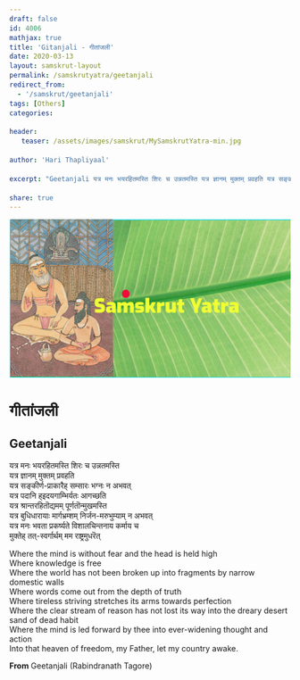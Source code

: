 ```yaml
---
draft: false
id: 4006    
mathjax: true
title: 'Gitanjali - गीतांजली'
date: 2020-03-13
layout: samskrut-layout 
permalink: /samskrutyatra/geetanjali
redirect_from: 
  - '/samskrut/geetanjali'
tags: [Others]
categories:

header:
   teaser: /assets/images/samskrut/MySamskrutYatra-min.jpg

author: 'Hari Thapliyaal'

excerpt: "Geetanjali यत्र मनः भयरहितमस्ति शिरः च उन्नतमस्ति यत्र ज्ञानम् मुक्तम् प्रवहति यत्र सङ्कीर्ण-प्राकारैह् सम्सारः भग्नः न अभवत् यत्र पदानि ह्इदयगाम्भिर्यतः आगच्छति यत्र श्रान्तरहितॊद्यमम् पूर्णतॊन्मुखमस्ति यत्र बुधिधारायाः मार्गभ्रम्शम् निर्जन-मरुभुम्याम् न अभवत् यत्र मनः भवता प्रकर्ष्यते विशालचिन्तनाय कर्माय च मुक्तेह् तत्-स्वर्गार्थम्"

share: true
---
```

![](/assets/images/samskrut/MySamskrutYatra-min.jpg)

# गीतांजली

## Geetanjali

यत्र मनः भयरहितमस्ति शिरः च उन्नतमस्ति  
यत्र ज्ञानम् मुक्तम् प्रवहति  
यत्र सङ्कीर्ण-प्राकारैह् सम्सारः भग्नः न अभवत्  
यत्र पदानि ह्इदयगाम्भिर्यतः आगच्छति  
यत्र श्रान्तरहितॊद्यमम् पूर्णतॊन्मुखमस्ति  
यत्र बुधिधारायाः मार्गभ्रम्शम् निर्जन-मरुभुम्याम् न अभवत्  
यत्र मनः भवता प्रकर्ष्यते विशालचिन्तनाय कर्माय च  
मुक्तेह् तत्-स्वर्गार्थम् मम राष्ट्रमुधरॆत्

Where the mind is without fear and the head is held high  
Where knowledge is free  
Where the world has not been broken up into fragments by narrow domestic walls  
Where words come out from the depth of truth  
Where tireless striving stretches its arms towards perfection  
Where the clear stream of reason has not lost its way into the dreary desert sand of dead habit  
Where the mind is led forward by thee into ever-widening thought and action  
Into that heaven of freedom, my Father, let my country awake.  
  
**From** Geetanjali (Rabindranath Tagore)


